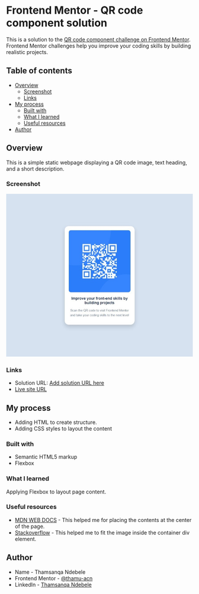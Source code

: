 # Frontend Mentor - QR code component solution

This is a solution to the [QR code component challenge on Frontend Mentor](https://www.frontendmentor.io/challenges/qr-code-component-iux_sIO_H). Frontend Mentor challenges help you improve your coding skills by building realistic projects. 

## Table of contents

- [Overview](#overview)
  - [Screenshot](#screenshot)
  - [Links](#links)
- [My process](#my-process)
  - [Built with](#built-with)
  - [What I learned](#what-i-learned)
  - [Useful resources](#useful-resources)
- [Author](#author)


## Overview

This is a simple static webpage displaying a QR code image, text heading, and a short description. 

### Screenshot

![](./screenshot.jpg)

### Links

- Solution URL: [Add solution URL here](https://your-solution-url.com)
- [Live site URL](https://thamu-acn.github.io/qr-code-component/)

## My process

- Adding HTML to create structure.
- Adding CSS styles to layout the content

### Built with

- Semantic HTML5 markup
- Flexbox

### What I learned

Applying Flexbox to layout page content.

### Useful resources

- [MDN WEB DOCS](https://developer.mozilla.org/en-US/docs/Web/CSS/CSS_flexible_box_layout/Basic_concepts_of_flexbox) - This helped me for placing the contents at the center of the page.
- [Stackoverflow](https://stackoverflow.com/questions/4394309/how-do-i-fit-an-image-img-inside-a-div-and-keep-the-aspect-ratio) - This helped me to fit the image inside the container div element.


## Author

- Name - Thamsanqa Ndebele
- Frontend Mentor - [@thamu-acn](https://www.frontendmentor.io/profile/thamu-acn)
- LinkedIn - [Thamsanqa Ndebele](https://www.linkedin.com/in/thamsanqa-ndebele-12988487/)


